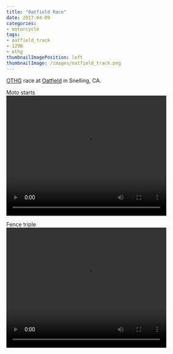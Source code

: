 ```yaml
---
title: "Oatfield Race"
date: 2017-04-09
categories:
- motorcycle
tags:
- oatfield_track
- 129B
- othg
thumbnailImagePosition: left
thumbnailImage: /images/oatfield_track.png
---
```


[OTHG](http://bayothg.com) race at [Oatfield](http://www.ampgfimotocross.com/tracks.html) in Snelling, CA.
<br>

Moto starts
<br>
<video width="420" height="315" controls>
  <source src="https://s3-us-west-1.amazonaws.com/mikejobriengopro/20170409_oatfield_starts.mpeg" type="video/mp4">
</video>
<br>

Fence triple
<br>
<video width="420" height="315" controls>
  <source src="https://s3-us-west-1.amazonaws.com/mikejobriengopro/20170409_fence_triple.mpeg" type="video/mp4">
</video>
<br>
